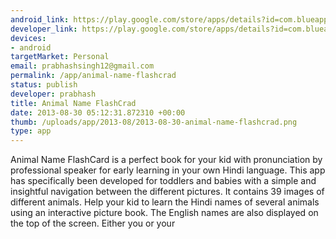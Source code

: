 ```yaml
--- 
android_link: https://play.google.com/store/apps/details?id=com.blueapple.animalnameflashcard
developer_link: https://play.google.com/store/apps/details?id=com.blueapple.animalnameflashcard
devices: 
- android
targetMarket: Personal
email: prabhashsingh12@gmail.com
permalink: /app/animal-name-flashcrad
status: publish
developer: prabhash
title: Animal Name FlashCrad
date: 2013-08-30 05:12:31.872310 +00:00
thumb: /uploads/app/2013-08/2013-08-30-animal-name-flashcrad.png
type: app
---
```


Animal Name FlashCard is a perfect book for your kid with pronunciation by professional speaker for early learning in your own Hindi language. This app has specifically been developed for toddlers and babies with a simple and insightful navigation between the different pictures.
It contains 39 images of different animals. Help your kid to learn the Hindi names of several animals using an interactive picture book. The English names are also displayed on the top of the screen. 
Either you or your 
